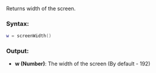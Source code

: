 Returns width of the screen.

### Syntax:
```Lua
w = screenWidth()
```

### Output:

* **w (Number)**: The width of the screen (By default - 192)
